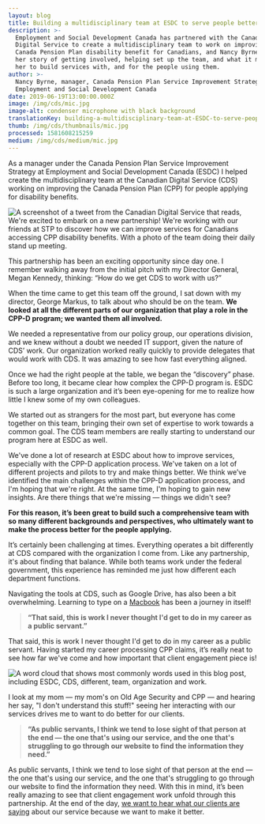 ```yaml
---
layout: blog
title: Building a multidisciplinary team at ESDC to serve people better
description: >-
  Employment and Social Development Canada has partnered with the Canadian
  Digital Service to create a multidisciplinary team to work on improving the
  Canada Pension Plan disability benefit for Canadians, and Nancy Byrne tells
  her story of getting involved, helping set up the team, and what it means to
  her to build services with, and for the people using them. 
author: >-
  Nancy Byrne, manager, Canada Pension Plan Service Improvement Strategy,
  Employment and Social Development Canada
date: 2019-06-19T13:00:00.000Z
image: /img/cds/mic.jpg
image-alt: condenser microphone with black background
translationKey: building-a-multidisciplinary-team-at-ESDC-to-serve-people-better
thumb: /img/cds/thumbnails/mic.jpg
processed: 1581608215259
medium: /img/cds/medium/mic.jpg
---
```

As a manager under the Canada Pension Plan Service Improvement Strategy at Employment and Social Development Canada (ESDC) I helped create the multidisciplinary team at the Canadian Digital Service (CDS) working on improving the Canada Pension Plan (CPP) for people applying for disability benefits. 

![A screenshot of a tweet from the Canadian Digital Service that reads, We're excited to embark on a new partnership! We're working with our friends at STP to discover how we can improve services for Canadians accessing CPP disability benefits. With a photo of the team doing their daily stand up meeting.](/img/cds/esdc-tweet-en.png "esdc-tweet-en")

This partnership has been an exciting opportunity since day one. I remember walking away from the initial pitch with my Director General, Megan Kennedy, thinking: “How do we get CDS to work with us?”   

When the time came to get this team off the ground, I sat down with my director, George Markus, to talk about who should be on the team. **We looked at all the different parts of our organization that play a role in the CPP-D program; we wanted them all involved.** 

We needed a representative from our policy group, our operations division, and we knew without a doubt we needed IT support, given the nature of CDS’ work. Our organization worked really quickly to provide delegates that would work with CDS. It was amazing to see how fast everything aligned.

Once we had the right people at the table, we began the “discovery” phase. Before too long, it became clear how complex the CPP-D program is. ESDC is such a large organization and it’s been eye-opening for me to realize how little I knew some of my own colleagues. 

We started out as strangers for the most part, but everyone has come together on this team, bringing their own set of expertise to work towards a common goal. The CDS team members are really starting to understand our program here at ESDC as well.

We've done a lot of research at ESDC about how to improve services, especially with the CPP-D application process. We've taken on a lot of different projects and pilots to try and make things better. We think we’ve identified the main challenges within the CPP-D application process, and I'm hoping that we're right. At the same time, I'm hoping to gain new insights. Are there things that we're missing — things we didn't see?

**For this reason, it’s been great to build such a comprehensive team with so many different backgrounds and perspectives, who ultimately want to make the process better for the people applying.**

It’s certainly been challenging at times. Everything operates a bit differently at CDS compared with the organization I come from. Like any partnership, it's about finding that balance. While both teams work under the federal government, this experience has reminded me just how different each department functions.

Navigating the tools at CDS, such as Google Drive, has also been a bit overwhelming. Learning to type on a [Macbook](https://digital.canada.ca/2018/06/27/tools-to-do-good-work/) has been a journey in itself!

> **“That said, this is work I never thought I'd get to do in my career as a public servant.”**

That said, this is work I never thought I'd get to do in my career as a public servant. Having started my career processing CPP claims, it’s really neat to see how far we've come and how important that client engagement piece is! 

![A word cloud that shows most commonly words used in this blog post, including ESDC, CDS, different, team, organization and work.](/img/cds/esdc-wordcloud-en.png "esdc-wordcloud-en")

I look at my mom — my mom's on Old Age Security and CPP — and hearing her say, "I don't understand this stuff!" seeing her interacting with our services drives me to want to do better for our clients.  

> **“As public servants, I think we tend to lose sight of that person at the end — the one that's using our service, and the one that's struggling to go through our website to find the information they need.”**

As public servants, I think we tend to lose sight of that person at the end — the one that's using our service, and the one that's struggling to go through our website to find the information they need. With this in mind, it’s been really amazing to see that client engagement work unfold through this partnership. At the end of the day, [we want to hear what our clients are saying](https://digital.canada.ca/cppd-research/) about our service because we want to make it better.



